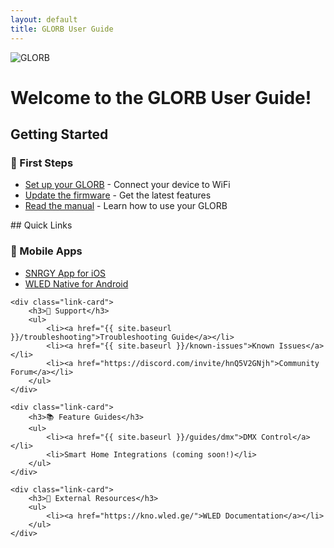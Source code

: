```yaml
---
layout: default
title: GLORB User Guide
---
```


<img src="assets/images/banner.png" alt="GLORB" class="banner">

# Welcome to the GLORB User Guide!

## Getting Started

<div class="quick-links">
    <div class="link-card">
        <h3>🚀 First Steps</h3>
        <ul>
            <li><a href="{{ site.baseurl }}/setup">Set up your GLORB</a> - Connect your device to WiFi</li>
            <li><a href="{{ site.baseurl }}/firmware">Update the firmware</a> - Get the latest features</li>
            <li><a href="assets/docs/manual.pdf">Read the manual</a> - Learn how to use your GLORB</li>
        </ul>
    </div>
</div>
## Quick Links

<div class="quick-links">
    <div class="link-card">
        <h3>📱 Mobile Apps</h3>
        <ul>
            <li><a href="https://apps.apple.com/us/app/snrgy/id6587549578">SNRGY App for iOS</a></li>
            <li><a href="https://play.google.com/store/apps/details?id=ca.cgagnier.wlednativeandroid&hl=en">WLED Native for Android</a></li>
        </ul>
    </div>
    
    <div class="link-card">
        <h3>🔧 Support</h3>
        <ul>
            <li><a href="{{ site.baseurl }}/troubleshooting">Troubleshooting Guide</a></li>
            <li><a href="{{ site.baseurl }}/known-issues">Known Issues</a></li>
            <li><a href="https://discord.com/invite/hnQ5V2GNjh">Community Forum</a></li>
        </ul>
    </div>

    <div class="link-card">
        <h3>📚 Feature Guides</h3>
        <ul>
            <li><a href="{{ site.baseurl }}/guides/dmx">DMX Control</a></li>
            <li>Smart Home Integrations (coming soon!)</li>
        </ul>
    </div>
    
    <div class="link-card">
        <h3>📖 External Resources</h3>
        <ul>
            <li><a href="https://kno.wled.ge/">WLED Documentation</a></li>
        </ul>
    </div>
</div>